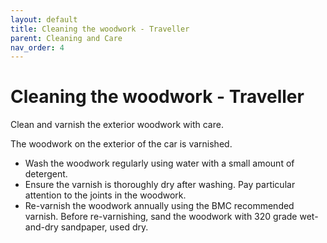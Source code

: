 ```yaml
---
layout: default
title: Cleaning the woodwork - Traveller
parent: Cleaning and Care
nav_order: 4
---
```


# Cleaning the woodwork - Traveller

Clean and varnish the exterior woodwork with care.

The woodwork on the exterior of the car is varnished.

- Wash the woodwork regularly using water with a small amount of detergent.
- Ensure the varnish is thoroughly dry after washing. Pay particular attention to the joints in the woodwork.
- Re-varnish the woodwork annually using the BMC recommended varnish. Before re-varnishing, sand the woodwork with 320 grade wet-and-dry sandpaper, used dry.